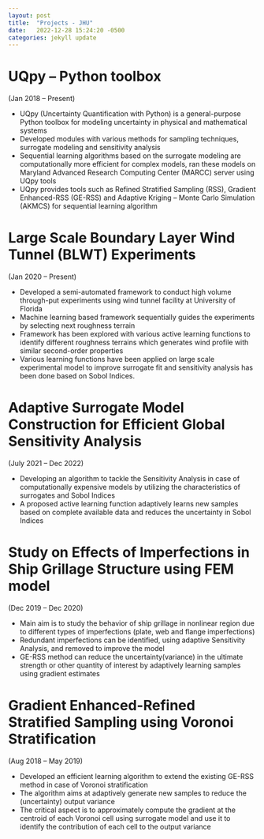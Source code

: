 ```yaml
---
layout: post
title:  "Projects - JHU"
date:   2022-12-28 15:24:20 -0500
categories: jekyll update
---
```


# UQpy – Python toolbox 
(Jan 2018 – Present)
- UQpy (Uncertainty Quantification with Python) is a general-purpose Python toolbox for modeling uncertainty in physical and mathematical systems
- Developed modules with various methods for sampling techniques, surrogate modeling and sensitivity analysis
- Sequential learning algorithms based on the surrogate modeling are computationally more efficient for complex models, ran these models on Maryland Advanced Research Computing Center (MARCC) server using UQpy tools
- UQpy provides tools such as Refined Stratified Sampling (RSS), Gradient Enhanced-RSS (GE-RSS) and Adaptive Kriging – Monte Carlo Simulation (AKMCS) for sequential learning algorithm

# Large Scale Boundary Layer Wind Tunnel (BLWT) Experiments 
(Jan 2020 – Present)
- Developed a semi-automated framework to conduct high volume through-put experiments using wind tunnel facility at University of Florida
- Machine learning based framework sequentially guides the experiments by selecting next roughness terrain 
- Framework has been explored with various active learning functions to identify different roughness terrains which generates wind profile with similar second-order properties
- Various learning functions have been applied on large scale experimental model to improve surrogate fit and sensitivity analysis has been done based on Sobol Indices. 

# Adaptive Surrogate Model Construction for Efficient Global Sensitivity Analysis 
(July 2021 – Dec 2022)
- Developing an algorithm to tackle the Sensitivity Analysis in case of computationally expensive models by utilizing the characteristics of surrogates and Sobol Indices
- A proposed active learning function adaptively learns new samples based on complete available data and reduces the uncertainty in Sobol Indices 

# Study on Effects of Imperfections in Ship Grillage Structure using FEM model 
(Dec 2019 – Dec 2020)
- Main aim is to study the behavior of ship grillage in nonlinear region due to different types of imperfections (plate, web and flange imperfections)
- Redundant imperfections can be identified, using adaptive Sensitivity Analysis, and removed to improve the model
- GE-RSS method can reduce the uncertainty(variance) in the ultimate strength or other quantity of interest by adaptively learning samples using gradient estimates

# Gradient Enhanced-Refined Stratified Sampling using Voronoi Stratification 
(Aug 2018 – May 2019)
- Developed an efficient learning algorithm to extend the existing GE-RSS method in case of Voronoi stratification
- The algorithm aims at adaptively generate new samples to reduce the (uncertainty) output variance
- The critical aspect is to approximately compute the gradient at the centroid of each Voronoi cell using surrogate model and use it to identify the contribution of each cell to the output variance

[jekyll-docs]: https://jekyllrb.com/docs/home
[jekyll-gh]:   https://github.com/jekyll/jekyll
[jekyll-talk]: https://talk.jekyllrb.com/
